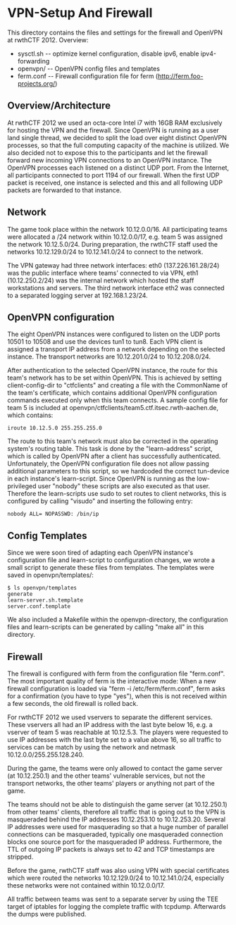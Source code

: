 VPN-Setup And Firewall
======================

This directory contains the files and settings for the firewall and OpenVPN at
rwthCTF 2012. Overview:

 * sysctl.sh -- optimize kernel configuration, disable ipv6, enable ipv4-forwarding
 * openvpn/ -- OpenVPN config files and templates
 * ferm.conf -- Firewall configuration file for ferm (http://ferm.foo-projects.org/)

Overview/Architecture
---------------------

At rwthCTF 2012 we used an octa-core Intel i7 with 16GB RAM exclusively for
hosting the VPN and the firewall. Since OpenVPN is running as a user land
single thread, we decided to split the load over eight distinct OpenVPN
processes, so that the full computing capacity of the machine is utilized. We
also decided not to expose this to the participants and let the firewall
forward new incoming VPN connections to an OpenVPN instance. The OpenVPN
processes each listened on a distinct UDP port. From the Internet, all
participants connected to port 1194 of our firewall. When the first UDP packet
is received, one instance is selected and this and all following UDP packets
are forwarded to that instance.

Network
-------

The game took place within the network 10.12.0.0/16. All participating teams
were allocated a /24 network within 10.12.0.0/17, e.g. team 5 was assigned the
network 10.12.5.0/24. During preparation, the rwthCTF staff used the networks
10.12.129.0/24 to 10.12.141.0/24 to connect to the network.

The VPN gateway had three network interfaces: eth0 (137.226.161.28/24) was the
public interface where teams' connected to via VPN, eth1 (10.12.250.2/24) was
the internal network which hosted the staff workstations and servers. The third
network interface eth2 was connected to a separated logging server at
192.168.1.23/24.

OpenVPN configuration
---------------------

The eight OpenVPN instances were configured to listen on the UDP ports 10501 to
10508 and use the devices tun1 to tun8. Each VPN client is assigned a transport
IP address from a network depending on the selected instance. The transport
networks are 10.12.201.0/24 to 10.12.208.0/24.

After authentication to the selected OpenVPN instance, the route for this
team's network has to be set within OpenVPN.  This is achieved by setting
client-config-dir to "ctfclients" and creating a file with the CommonName of
the team's certificate, which contains additional OpenVPN configuration
commands executed only when this team connects.  A sample config file for team
5 is included at openvpn/ctfclients/team5.ctf.itsec.rwth-aachen.de, which
contains:

    iroute 10.12.5.0 255.255.255.0

The route to this team's network must also be corrected in the operating
system's routing table. This task is done by the "learn-address" script, which
is called by OpenVPN after a client has successfully authenticated.
Unfortunately, the OpenVPN configuration file does not allow passing additional
parameters to this script, so we hardcoded the correct tun-device in each
instance's learn-script. Since OpenVPN is running as the low-privileged user
"nobody" these scripts are also executed as that user. Therefore the
learn-scripts use sudo to set routes to client networks, this is configured by
calling "visudo" and inserting the following entry:

    nobody ALL= NOPASSWD: /bin/ip

Config Templates
----------------

Since we were soon tired of adapting each OpenVPN instance's configuration file
and learn-script to configuration changes, we wrote a small script to generate
these files from templates.  The templates were saved in openvpn/templates/:

    $ ls openvpn/templates
    generate
    learn-server.sh.template
    server.conf.template

We also included a Makefile within the openvpn-directory, the configuration
files and learn-scripts can be generated by calling "make all" in this
directory.

Firewall
--------

The firewall is configured with ferm from the configuration file "ferm.conf".
The most important quality of ferm is the interactive mode: When a new firewall
configuration is loaded via "ferm -i /etc/ferm/ferm.conf", ferm asks for a
confirmation (you have to type "yes"), when this is not received within a few
seconds, the old firewall is rolled back.

For rwthCTF 2012 we used vservers to separate the different services. These
vservers all had an IP address with the last byte below 16, e.g. a vserver of
team 5 was reachable at 10.12.5.3.  The players were requested to use IP
addresses with the last byte set to a value above 16, so all traffic to
services can be match by using the network and netmask
10.12.0.0/255.255.128.240.

During the game, the teams were only allowed to contact the game server (at
10.12.250.1) and the other teams' vulnerable services, but not the transport
networks, the other teams' players or anything not part of the game.

The teams should not be able to distinguish the game server (at 10.12.250.1)
from other teams' clients, therefore all traffic that is going out to the VPN
is masqueraded behind the IP addresses 10.12.253.10 to 10.12.253.20. Several IP
addresses were used for masquerading so that a huge number of parallel
connections can be masqueraded, typically one masqueraded connection blocks one
source port for the masqueraded IP address.  Furthermore, the TTL of outgoing
IP packets is always set to 42 and TCP timestamps are stripped.

Before the game, rwthCTF staff was also using VPN with special certificates
which were routed the networks 10.12.129.0/24 to 10.12.141.0/24, especially
these networks were not contained within 10.12.0.0/17.

All traffic between teams was sent to a separate server by using the TEE target
of iptables for logging the complete traffic with tcpdump. Afterwards the dumps
were published.

